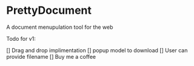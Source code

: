 # PrettyDocument

A document menupulation tool for the web

Todo for v1:

[] Drag and drop implimentation
[] popup model to download
[] User can provide filename
[] Buy me a coffee

